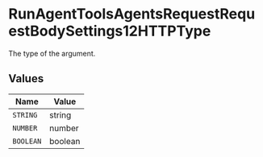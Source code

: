 # RunAgentToolsAgentsRequestRequestBodySettings12HTTPType

The type of the argument.


## Values

| Name      | Value     |
| --------- | --------- |
| `STRING`  | string    |
| `NUMBER`  | number    |
| `BOOLEAN` | boolean   |